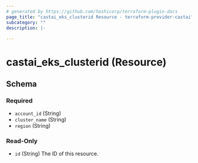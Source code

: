 ```yaml
---
# generated by https://github.com/hashicorp/terraform-plugin-docs
page_title: "castai_eks_clusterid Resource - terraform-provider-castai"
subcategory: ""
description: |-
  
---
```


# castai_eks_clusterid (Resource)





<!-- schema generated by tfplugindocs -->
## Schema

### Required

- `account_id` (String)
- `cluster_name` (String)
- `region` (String)

### Read-Only

- `id` (String) The ID of this resource.
